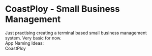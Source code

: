 # CoastPloy - Small Business Management
Just practising creating a terminal based small business management system. Very basic for now.<br>
App Naming Ideas:<br>
CoastPloy
